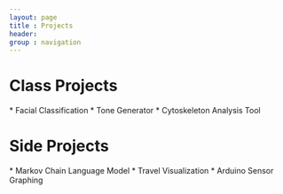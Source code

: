 ```yaml
---
layout: page
title : Projects
header:
group : navigation
---
```


<h1>Class Projects</h1>
* Facial Classification
* Tone Generator
* Cytoskeleton Analysis Tool

<h1>Side Projects</h1>
* Markov Chain Language Model
* Travel Visualization
* Arduino Sensor Graphing